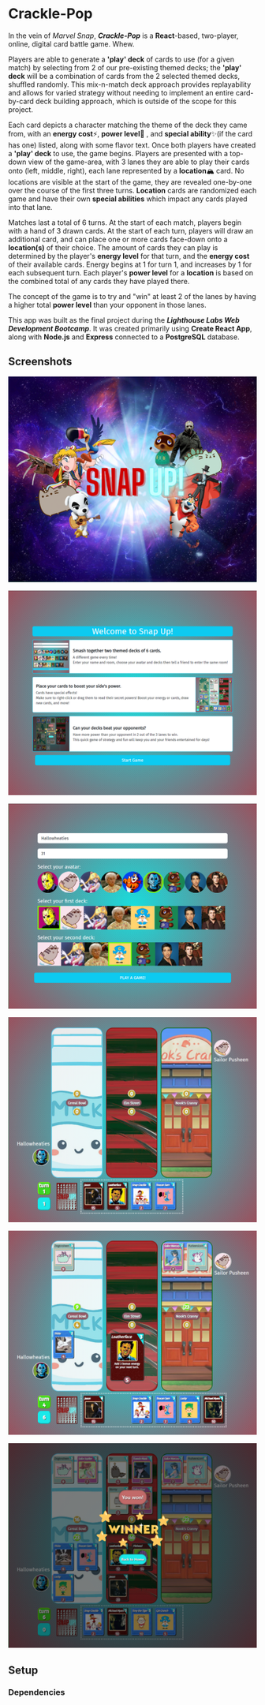 # Crackle-Pop

In the vein of _Marvel Snap_, **_Crackle-Pop_** is a **React**-based, two-player, online, digital card battle game. Whew.

Players are able to generate a **'play' deck** of cards to use (for a given match) by selecting from 2 of our pre-existing themed decks; the **'play' deck** will be a combination of cards from the 2 selected themed decks, shuffled randomly. This mix-n-match deck approach provides replayability and allows for varied strategy without needing to implement an entire card-by-card deck building approach, which is outside of the scope for this project.

Each card depicts a character matching the theme of the deck they came from, with an **energy cost**⚡, **power level**💪 , and **special ability**✨(if the card has one) listed, along with some flavor text. Once both players have created a **'play' deck** to use, the game begins. Players are presented with a top-down view of the game-area, with 3 lanes they are able to play their cards onto (left, middle, right), each lane represented by a **location**🏔️ card. No locations are visible at the start of the game, they are revealed one-by-one over the course of the first three turns. **Location** cards are randomized each game and have their own **special abilities** which impact any cards played into that lane.

Matches last a total of 6 turns. At the start of each match, players begin with a hand of 3 drawn cards. At the start of each turn, players will draw an additional card, and can place one or more cards face-down onto a **location(s)** of their choice. The amount of cards they can play is determined by the player's **energy level** for that turn, and the **energy cost** of their available cards. Energy begins at 1 for turn 1, and increases by 1 for each subsequent turn. Each player's **power level** for a **location** is based on the combined total of any cards they have played there.

The concept of the game is to try and "win" at least 2 of the lanes by having a higher total **power level** than your opponent in those lanes.

This app was built as the final project during the **_Lighthouse Labs Web Development Bootcamp_**. It was created primarily using **Create React App**, along with **Node.js** and **Express** connected to a **PostgreSQL** database.

## Screenshots

!["Splash Screen"](https://github.com/JesseGiles/snap-up/blob/master/docs/splash-page.PNG?raw=true)

!["Home Page"](https://github.com/JesseGiles/snap-up/blob/master/docs/home-screen.PNG?raw=true)

!["Select Screen"](https://github.com/JesseGiles/snap-up/blob/master/docs/selection-screen.PNG?raw=true)

!["Game View"](https://github.com/JesseGiles/snap-up/blob/master/docs/game-view.PNG?raw=true)

!["Card Preview"](https://github.com/JesseGiles/snap-up/blob/master/docs/card-preview.png?raw=true)

!["Game Over"](https://github.com/JesseGiles/snap-up/blob/master/docs/game-over.PNG?raw=true)

## Setup

### Dependencies

